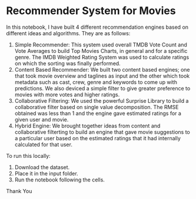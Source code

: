 # Recommender System for Movies
In this notebook, I have built 4 different recommendation engines based on different ideas and algorithms. They are as follows:

1. Simple Recommender: This system used overall TMDB Vote Count and Vote Averages to build Top Movies Charts, in general and for a specific genre. The IMDB Weighted Rating System was used to calculate ratings on which the sorting was finally performed.
2. Content Based Recommender: We built two content based engines; one that took movie overview and taglines as input and the other which took metadata such as cast, crew, genre and keywords to come up with predictions. We also deviced a simple filter to give greater preference to movies with more votes and higher ratings.
3. Collaborative Filtering: We used the powerful Surprise Library to build a collaborative filter based on single value decomposition. The RMSE obtained was less than 1 and the engine gave estimated ratings for a given user and movie.
4. Hybrid Engine: We brought together ideas from content and collaborative filterting to build an engine that gave movie suggestions to a particular user based on the estimated ratings that it had internally calculated for that user.

To run this locally:
1. Download the dataset.
2. Place it in the input folder.
3. Run the notebook following the cells.

Thank You
